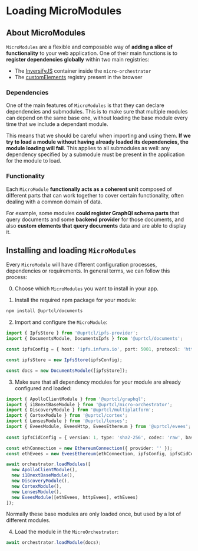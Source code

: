 # Loading MicroModules

## About MicroModules

`MicroModules` are a flexible and composable way of **adding a slice of functionality** to your web application. One of their main functions is to **register dependencies globally** within two main registries:

- The [InversifyJS](https://github.com/inversify/InversifyJS) container inside the `micro-orchestrator`
- The [customElements](https://developers.google.com/web/fundamentals/web-components/customelements) registry present in the browser

### Dependencies

One of the main features of `MicroModules` is that they can declare dependencies and submodules. This is to make sure that multiple modules can depend on the same base one, without loading the base module every time that we include a dependant module.

This means that we should be careful when importing and using them. **If we try to load a module without having already loaded its dependencies, the module loading will fail**. This applies to all submodules as well: any dependency specified by a submodule must be present in the application for the module to load.

### Functionality

Each `MicroModule` **functionally acts as a coherent unit** composed of different parts that can work together to cover certain functionality, often dealing with a common domain of data.

For example, some modules **could register GraphQl schema parts** that query documents and some **backend provider** for those documents, and also **custom elements that query documents** data and are able to display it.

## Installing and loading `MicroModules`

Every `MicroModule` will have different configuration processes, dependencies or requirements. In general terms, we can follow this process:

0. Choose which `MicroModules` you want to install in your app.

1. Install the required npm package for your module:

```bash
npm install @uprtcl/documents
```

2. Import and configure the `MicroModule`:

```ts
import { IpfsStore } from '@uprtcl/ipfs-provider';
import { DocumentsModule, DocumentsIpfs } from '@uprtcl/documents';

const ipfsConfig = { host: 'ipfs.infura.io', port: 5001, protocol: 'https' };

const ipfsStore = new IpfsStore(ipfsConfig);

const docs = new DocumentsModule([ipfsStore]);
```

3. Make sure that all dependency modules for your module are already configured and loaded:

```ts
import { ApolloClientModule } from '@uprtcl/graphql';
import { i18nextBaseModule } from '@uprtcl/micro-orchestrator';
import { DiscoveryModule } from '@uprtcl/multiplatform';
import { CortexModule } from '@uprtcl/cortex';
import { LensesModule } from '@uprtcl/lenses';
import { EveesModule, EveesHttp, EveesEthereum } from '@uprtcl/evees';
  
const ipfsCidConfig = { version: 1, type: 'sha2-256', codec: 'raw', base: 'base58btc' };

const ethConnection = new EthereumConnection({ provider: '' });
const ethEvees = new EveesEthereum(ethConnection, ipfsConfig, ipfsCidConfig);

await orchestrator.loadModules([
  new ApolloClientModule(),
  new i18nextBaseModule(),
  new DiscoveryModule(),
  new CortexModule(),
  new LensesModule(),
  new EveesModule([ethEvees, httpEvees], ethEvees)
]);
```

Normally these base modules are only loaded once, but used by a lot of different modules.

4. Load the module in the `MicroOrchestrator`:

```ts
await orchestrator.loadModule(docs);
```
